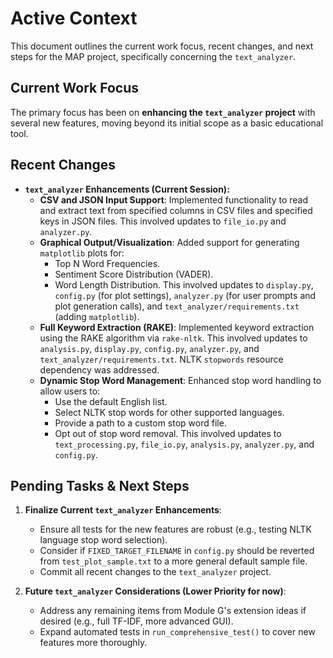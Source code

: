 # Active Context

This document outlines the current work focus, recent changes, and next steps for the MAP project, specifically concerning the `text_analyzer`.

## Current Work Focus

The primary focus has been on **enhancing the `text_analyzer` project** with several new features, moving beyond its initial scope as a basic educational tool.

## Recent Changes

*   **`text_analyzer` Enhancements (Current Session):**
    *   **CSV and JSON Input Support**: Implemented functionality to read and extract text from specified columns in CSV files and specified keys in JSON files. This involved updates to `file_io.py` and `analyzer.py`.
    *   **Graphical Output/Visualization**: Added support for generating `matplotlib` plots for:
        *   Top N Word Frequencies.
        *   Sentiment Score Distribution (VADER).
        *   Word Length Distribution.
        This involved updates to `display.py`, `config.py` (for plot settings), `analyzer.py` (for user prompts and plot generation calls), and `text_analyzer/requirements.txt` (adding `matplotlib`).
    *   **Full Keyword Extraction (RAKE)**: Implemented keyword extraction using the RAKE algorithm via `rake-nltk`. This involved updates to `analysis.py`, `display.py`, `config.py`, `analyzer.py`, and `text_analyzer/requirements.txt`. NLTK `stopwords` resource dependency was addressed.
    *   **Dynamic Stop Word Management**: Enhanced stop word handling to allow users to:
        *   Use the default English list.
        *   Select NLTK stop words for other supported languages.
        *   Provide a path to a custom stop word file.
        *   Opt out of stop word removal.
        This involved updates to `text_processing.py`, `file_io.py`, `analysis.py`, `analyzer.py`, and `config.py`.

## Pending Tasks & Next Steps

1.  **Finalize Current `text_analyzer` Enhancements**:
    *   Ensure all tests for the new features are robust (e.g., testing NLTK language stop word selection).
    *   Consider if `FIXED_TARGET_FILENAME` in `config.py` should be reverted from `test_plot_sample.txt` to a more general default sample file.
    *   Commit all recent changes to the `text_analyzer` project.

2.  **Future `text_analyzer` Considerations (Lower Priority for now)**:
    *   Address any remaining items from Module G's extension ideas if desired (e.g., full TF-IDF, more advanced GUI).
    *   Expand automated tests in `run_comprehensive_test()` to cover new features more thoroughly.
